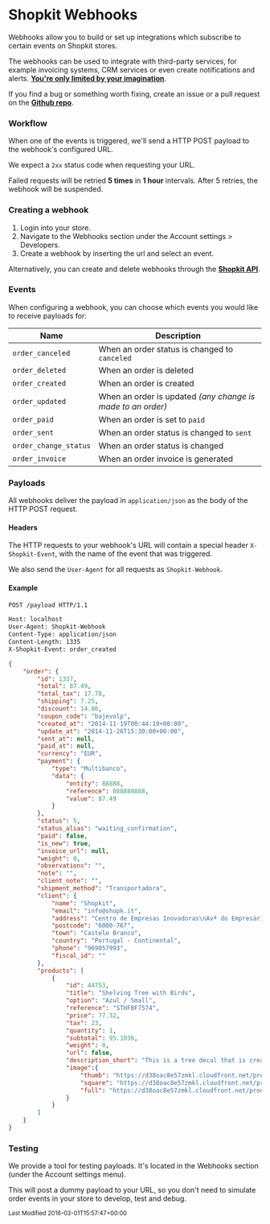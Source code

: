 # Shopkit Webhooks
Webhooks allow you to build or set up integrations which subscribe to certain events on Shopkit stores.

The webhooks can be used to integrate with third-party services, for example invoicing systems, CRM services or even create notifications and alerts. **[You're only limited by your imagination](https://www.youtube.com/watch?v=B1Kb0WAZ43M)**.

If you find a bug or something worth fixing, create an issue or a pull request on the **[Github repo](https://github.com/Shopkit/docs)**.

### Workflow

When one of the events is triggered, we'll send a HTTP POST payload to the webhook's configured URL.

We expect a `2xx` status code when requesting your URL.

<div class="callout callout-warning">
    Failed requests will be retried <strong>5 times</strong> in <strong>1 hour</strong> intervals.
    After 5 retries, the webhook will be suspended.
</div>

### Creating a webhook

1. Login into your store.
2. Navigate to the Webhooks section under the Account settings > Developers.
3. Create a webhook by inserting the url and select an event.

<div class="callout callout-info">
    Alternatively, you can create and delete webhooks through the <a href="https://shopk.it/developers/api#webhooks"><strong>Shopkit API</strong></a>.
</div>

### Events

When configuring a webhook, you can choose which events you would like to receive payloads for:

| Name                  | Description                                                 |
|-----------------------|-------------------------------------------------------------|
| `order_canceled`      | When an order status is changed to `canceled`               |
| `order_deleted`       | When an order is deleted                                    |
| `order_created`       | When an order is created                                    |
| `order_updated`       | When an order is updated *(any change is made to an order)* |
| `order_paid`          | When an order is set to `paid`                              |
| `order_sent`          | When an order status is changed to `sent`                   |
| `order_change_status` | When an order status is changed                             |
| `order_invoice`       | When an order invoice is generated                          |

### Payloads

All webhooks deliver the payload in `application/json` as the body of the HTTP POST request.

#### Headers

The HTTP requests to your webhook's URL will contain a special header `X-Shopkit-Event`, with the name of the event that was triggered.

We also send the `User-Agent` for all requests as `Shopkit-Webhook`.

#### Example

```bash
POST /payload HTTP/1.1

Host: localhost
User-Agent: Shopkit-Webhook
Content-Type: application/json
Content-Length: 1335
X-Shopkit-Event: order_created
```

```json
{
    "order": {
        "id": 1337,
        "total": 87.49,
        "total_tax": 17.78,
        "shipping": 7.25,
        "discount": 14.86,
        "coupon_code": "bajevolp",
        "created_at": "2014-11-19T00:44:19+00:00",
        "update_at": "2014-11-26T15:30:00+00:00",
        "sent_at": null,
        "paid_at": null,
        "currency": "EUR",
        "payment": {
            "type": "Multibanco",
            "data": {
                "entity": 88888,
                "reference": 888888888,
                "value": 87.49
            }
        },
        "status": 5,
        "status_alias": "waiting_confirmation",
        "paid": false,
        "is_new": true,
        "invoice_url": null,
        "weight": 0,
        "observations": "",
        "note": "",
        "client_note": "",
        "shipment_method": "Transportadora",
        "client": {
            "name": "Shopkit",
            "email": "info@shopk.it",
            "address": "Centro de Empresas Inovadoras\nAvª do Empresário, 1, S1.08\n",
            "postcode": "6000-767",
            "town": "Castelo Branco",
            "country": "Portugal - Continental",
            "phone": "969057993",
            "fiscal_id": ""
        },
        "products": [
            {
                "id": 44753,
                "title": "Shelving Tree with Birds",
                "option": "Azul / Small",
                "reference": "STHFBF7574",
                "price": 77.32,
                "tax": 23,
                "quantity": 1,
                "subtotal": 95.1036,
                "weight": 0,
                "url": false,
                "description_short": "This is a tree decal that is created to work with standard 24\" wall shelves that you&#8230;",
                "image":{
                    "thumb": "https://d38oac8e57zmkl.cloudfront.net/produtos/th/4778681bb73229d7d038c077c741b7bd.jpg",
                    "square": "https://d38oac8e57zmkl.cloudfront.net/produtos/square/4778681bb73229d7d038c077c741b7bd.jpg",
                    "full": "https://d38oac8e57zmkl.cloudfront.net/produtos/4778681bb73229d7d038c077c741b7bd.jpg"
                }
            }
        ]
    }
}
```


### Testing

We provide a tool for testing payloads. It's located in the Webhooks section (under the Account settings menu).

This will post a dummy payload to your URL, so you don't need to simulate order events in your store to develop, test and debug.

<small class="last-modified">Last Modified 2016-03-01T15:57:47+00:00</small>
